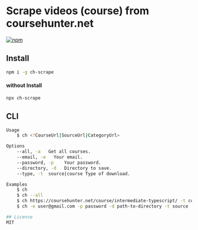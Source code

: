 # Scrape videos (course) from coursehunter.net
[![npm](https://badgen.net/npm/v/ch-scrape)](https://www.npmjs.com/package/ch-scrape)

## Install
```sh
npm i -g ch-scrape
```

#### without Install
```sh
npx ch-scrape
```

## CLI
```sh
Usage
    $ ch <?CourseUrl|SourceUrl|CategoryUrl>

Options
    --all, -a   Get all courses.
    --email, -e   Your email.
    --password, -p    Your password.
    --directory, -d   Directory to save.
    --type, -t  source|course Type of download.

Examples
    $ ch
    $ ch --all
    $ ch https://coursehunter.net/course/intermediate-typescript/ -t course
    $ ch -e user@gmail.com -p password -d path-to-directory -t source

## License
MIT
